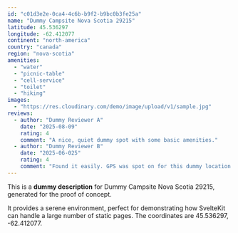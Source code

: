 ```yaml
---
id: "c01d3e2e-0ca4-4c6b-b9f2-b9bc0b3fe25a"
name: "Dummy Campsite Nova Scotia 29215"
latitude: 45.536297
longitude: -62.412077
continent: "north-america"
country: "canada"
region: "nova-scotia"
amenities:
  - "water"
  - "picnic-table"
  - "cell-service"
  - "toilet"
  - "hiking"
images:
  - "https://res.cloudinary.com/demo/image/upload/v1/sample.jpg"
reviews:
  - author: "Dummy Reviewer A"
    date: "2025-08-09"
    rating: 4
    comment: "A nice, quiet dummy spot with some basic amenities."
  - author: "Dummy Reviewer B"
    date: "2025-06-025"
    rating: 4
    comment: "Found it easily. GPS was spot on for this dummy location."
---
```


This is a **dummy description** for Dummy Campsite Nova Scotia 29215, generated for the proof of concept.

It provides a serene environment, perfect for demonstrating how SvelteKit can handle a large number of static pages. The coordinates are 45.536297, -62.412077.
